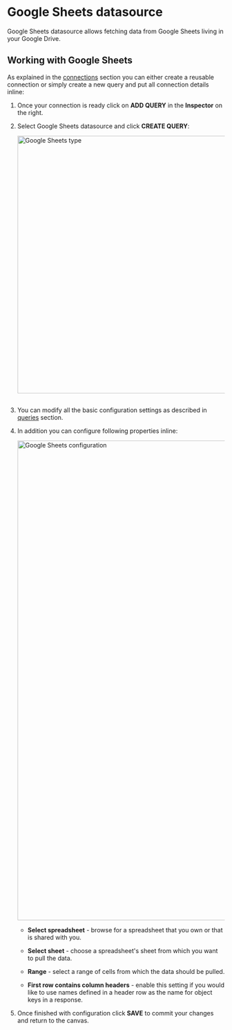 # Google Sheets datasource

<p class="description">Google Sheets datasource allows fetching data from Google Sheets living in your Google Drive.</p>

## Working with Google Sheets

As explained in the [connections](/toolpad/connecting-to-datasources/connections/) section you can either create a reusable connection or simply create a new query and put all connection details inline:

1. Once your connection is ready click on **ADD QUERY** in the **Inspector** on the right.

1. Select Google Sheets datasource and click **CREATE QUERY**:

   <img src="/static/toolpad/docs/google-sheets-query-1.png" alt="Google Sheets type" width="595px" style="margin-bottom: 16px;" />

1. You can modify all the basic configuration settings as described in [queries](/toolpad/connecting-to-datasources/queries/) section.

1. In addition you can configure following properties inline:

   <img src="/static/toolpad/docs/google-sheets-query-2.png" alt="Google Sheets configuration" width="1108px" />

   - **Select spreadsheet** - browse for a spreadsheet that you own or that is shared with you.

   - **Select sheet** - choose a spreadsheet's sheet from which you want to pull the data.

   - **Range** - select a range of cells from which the data should be pulled.

   - **First row contains column headers** - enable this setting if you would like to use names defined in a header row as the name for object keys in a response.

1. Once finished with configuration click **SAVE** to commit your changes and return to the canvas.
